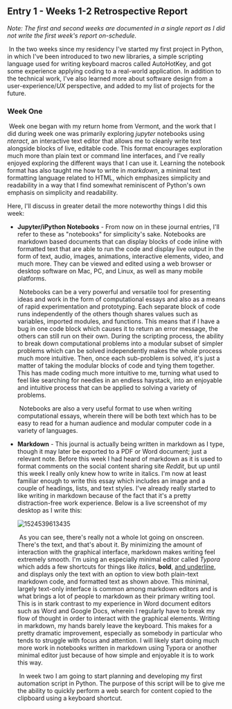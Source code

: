 ## Entry 1 - Weeks 1-2 Retrospective Report

*Note: The first and second weeks are documented in a single report as I did not write the first week's report on-schedule.*

​	In the two weeks since my residency I've started my first project in Python, in which I've been introduced to two new libraries, a simple scripting language used for writing keyboard macros called AutoHotKey, and got some experience applying coding to a real-world application. In addition to the technical work, I've also learned more about software design from a user-experience/*UX* perspective, and added to my list of projects for the future.

### Week One

​	Week one began with my return home from Vermont, and the work that I did during week one was primarily exploring *jupyter* notebooks using *nteract*, an interactive text editor that allows me to cleanly write text alongside blocks of live, editable code. This format encourages exploration much more than plain text or command line interfaces, and I've really enjoyed exploring the different ways that I can use it. Learning the notebook format has also taught me how to write in *markdown*, a minimal text formatting language related to HTML, which emphasizes simplicity and readability in a way that I find somewhat reminiscent of Python's own emphasis on simplicity and readability.

Here, I'll discuss in greater detail the more noteworthy things I did this week:

- **Jupyter/iPython Notebooks** - From now on in these journal entries, I'll refer to these as "notebooks" for simplicity's sake. Notebooks are markdown based documents that can display blocks of code inline with formatted text that are able to run the code and display live output in the form of text, audio, images, animations, interactive elements, video, and much more. They can be viewed and edited using a web browser or desktop software on Mac, PC, and Linux, as well as many mobile platforms.  

  ​	Notebooks can be a very powerful and versatile tool for presenting ideas and work in the form of computational essays and also as a means of rapid experimentation and prototyping. Each separate block of code runs independently of the others though shares values such as variables, imported modules, and functions. This means that if I have a bug in one code block which causes it to return an error message, the others can still run on their own. During the scripting process, the ability to break down computational problems into a modular subset of simpler problems which can be solved independently makes the whole process much more intuitive. Then, once each sub-problem is solved, it's just a matter of taking the modular blocks of code and tying them together. This has made coding much more intuitive to me, turning what used to feel like searching for needles in an endless haystack, into an enjoyable and intuitive process that can be applied to solving a variety of problems. 

  ​	Notebooks are also a very useful format to use when writing computational essays, wherein there will be both text which has to be easy to read for a human audience and modular computer code in a variety of languages.


- **Markdown** - This journal is actually being written in markdown as I type, though it may later be exported to a PDF or Word document; just a relevant note. Before this week I had heard of markdown as it is used to format comments on the social content sharing site *Reddit*, but up until this week I really only knew how to write in italics. I'm now at least familiar enough to write this essay which includes an image and a couple of headings, lists, and text styles. I've already really started to like writing in markdown because of the fact that it's a pretty distraction-free work experience. Below is a live screenshot of my desktop as I write this: 

 

  ![1524539613435](C:\Users\CAEDON~1\AppData\Local\Temp\1524539613435.png)

 
  ​ As you can see, there's really not a whole lot going on onscreen. There's the text, and that's about it. By minimizing the       amount of interaction with the graphical interface, markdown makes writing feel extremely smooth. I'm using an especially   minimal editor called *Typora* which adds a few shortcuts for things like *italics*, **bold**, <u>and underline</u>, and displays only the text with an option to view both plain-text markdown code, and formatted text as shown above. This minimal, largely text-only interface is common among markdown editors and is what brings a lot of people to markdown as their primary writing tool. This is in stark contrast to my experience in Word document editors such as Word and Google Docs, wherein I regularly have to break my flow of thought in order to interact with the graphical elements. Writing in markdown, my hands barely leave the keyboard. This makes for a pretty dramatic improvement, especially as somebody in particular who tends to struggle with focus and attention. I will likely start doing much more work in notebooks written in markdown using Typora or another minimal editor just because of how simple and enjoyable it is to work this way.

  ​	In week two I am going to start planning and developing my first automation script in Python. The purpose of this script will be to give me the ability to quickly perform a web search for content copied to the clipboard using a keyboard shortcut.
